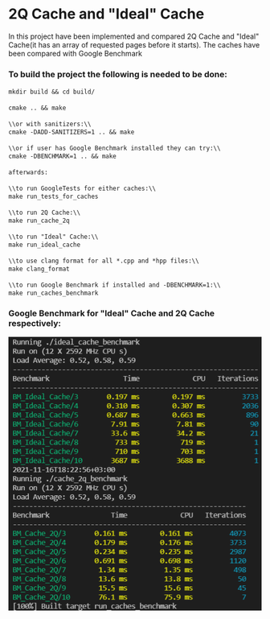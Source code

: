 # 2Q Cache and "Ideal" Cache

In this project have been implemented and compared 2Q Cache and "Ideal" Cache(it has an array of requested pages before it starts).
The caches have been compared with Google Benchmark

### To build the project the following is needed to be done:

```
mkdir build && cd build/

cmake .. && make

\\or with sanitizers:\\
cmake -DADD-SANITIZERS=1 .. && make

\\or if user has Google Benchmark installed they can try:\\
cmake -DBENCHMARK=1 .. && make

afterwards:

\\to run GoogleTests for either caches:\\
make run_tests_for_caches

\\to run 2Q Cache:\\
make run_cache_2q

\\to run "Ideal" Cache:\\
make run_ideal_cache

\\to use clang format for all *.cpp and *hpp files:\\
make clang_format

\\to run Google Benchmark if installed and -DBENCHMARK=1:\\
make run_caches_benchmark
```

### Google Benchmark for "Ideal" Cache and 2Q Cache respectively:

![alt text](screenshots/caches_benchmark.png)